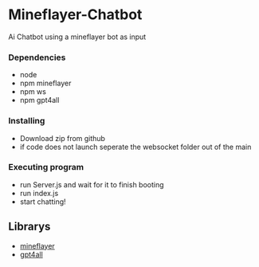# Mineflayer-Chatbot

Ai Chatbot using a mineflayer bot as input

### Dependencies

* node
* npm mineflayer
* npm ws
* npm gpt4all

### Installing

* Download zip from github
* if code does not launch seperate the websocket folder out of the main

### Executing program

* run Server.js and wait for it to finish booting
* run index.js
* start chatting!

## Librarys

* [mineflayer](https://github.com/PrismarineJS/mineflayer)
* [gpt4all](https://github.com/nomic-ai/gpt4all)
